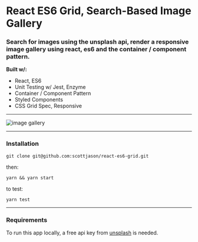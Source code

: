 


# React ES6 Grid, Search-Based Image Gallery

### Search for images using the unsplash api, render a responsive image gallery using react, es6 and the container / component pattern.

**Built w/:**

- React, ES6
- Unit Testing w/ Jest, Enzyme
- Container / Component Pattern
- Styled Components
- CSS Grid Spec, Responsive
---
![image gallery](https://s3-us-west-1.amazonaws.com/sj-portfolio/green.jpg)




---

### Installation


```
git clone git@github.com:scottjason/react-es6-grid.git
```
then:

```
yarn && yarn start
```

to test:
```
yarn test 
```

---



### Requirements
To run this app locally, a free api key from [unsplash](https://api.unsplash.com) is needed.